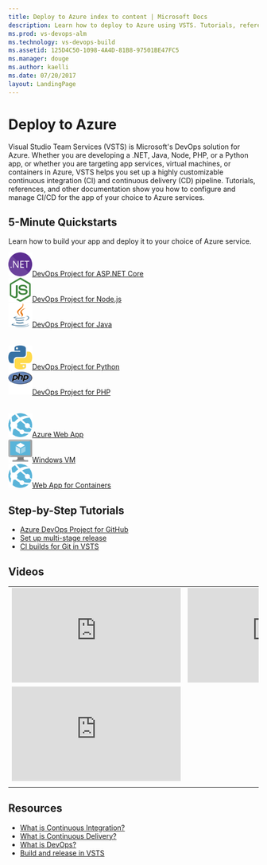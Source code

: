 ```yaml
---
title: Deploy to Azure index to content | Microsoft Docs    
description: Learn how to deploy to Azure using VSTS. Tutorials, references, and other documentation.  
ms.prod: vs-devops-alm
ms.technology: vs-devops-build
ms.assetid: 125D4C50-1098-4A4D-81B8-97501BE47FC5  
ms.manager: douge
ms.author: kaelli
ms.date: 07/20/2017
layout: LandingPage
---
```


# Deploy to Azure

Visual Studio Team Services (VSTS) is Microsoft's DevOps solution for Azure. Whether you are developing a .NET, Java, Node, PHP, or a Python app, or whether you are targeting app services, virtual machines, or containers in Azure, VSTS helps you set up a highly customizable continuous integration (CI) and continuous delivery (CD) pipeline. Tutorials, references, and other documentation show you how to configure and manage CI/CD for the app of your choice to Azure services.

## 5-Minute Quickstarts

Learn how to build your app and deploy it to your choice of Azure service.

<!-- Converting to icon48 format, this gets cleaner in YAML -->
<div class="ico48Case halfStack"><div class="ico48Link"><a href="../build-release/apps/cd/azure/azure-devops-project-aspnetcore.md?toc=/vsts/deploy-azure/toc.json&bc=/vsts/deploy-azure/breadcrumb/toc.json"><img width="48" height="48" alt="" src="../build-release/_img/index/logo_net.svg"><span>DevOps Project for ASP.NET Core</span></a></div><div class="ico48Link"><a href="../build-release/apps/cd/azure/azure-devops-project-nodejs.md?toc=/vsts/deploy-azure/toc.json&bc=/vsts/deploy-azure/breadcrumb/toc.json"><img width="48" height="48" alt="" src="../build-release/_img/index/logo_nodejs.svg"><span>DevOps Project for Node.js</span></a></div><div class="ico48Link"><a href="../build-release/apps/cd/azure/azure-devops-project-java.md?toc=/vsts/deploy-azure/toc.json&bc=/vsts/deploy-azure/breadcrumb/toc.json"><img width="48" height="48" alt="" src="../build-release/_img/index/logo_java.svg"><span>DevOps Project for Java</span></a></div>
<br/><br/>
<div class="ico48Link"><a href="../build-release/apps/cd/azure/azure-devops-project-python.md?toc=/vsts/deploy-azure/toc.json&bc=/vsts/deploy-azure/breadcrumb/toc.json"><img width="48" height="48" alt="" src="../build-release/_img/index/logo_python.svg"><span>DevOps Project for Python</span></a></div><div class="ico48Link"><a href="../build-release/apps/cd/azure/azure-devops-project-php.md?toc=/vsts/deploy-azure/toc.json&bc=/vsts/deploy-azure/breadcrumb/toc.json"><img width="48" height="48" alt="" src="../build-release/_img/index/logo_php.svg"><span>DevOps Project for PHP</span></a></div>
<br/><br/>
<div class="ico48Link"><a href="../build-release/apps/cd/azure/aspnet-core-to-azure-webapp.md?toc=/vsts/deploy-azure/toc.json&bc=/vsts/deploy-azure/breadcrumb/toc.json"><img width="48" height="48" alt="" src="../build-release/_img/index/app-service-web.png"><span>Azure Web App</span></a></div><div class="ico48Link"><a href="../build-release/apps/cd/deploy-webdeploy-iis-deploygroups.md?toc=/vsts/deploy-azure/toc.json&bc=/vsts/deploy-azure/breadcrumb/toc.json"><img width="48" height="48" alt="" src="../build-release/_img/index/virtualmachine.png"><span>Windows VM</span></a></div><div class="ico48Link"><a href="../build-release/apps/cd/deploy-docker-webapp.md?toc=/vsts/deploy-azure/toc.json&bc=/vsts/deploy-azure/breadcrumb/toc.json"><img width="48" height="48" alt="" src="../build-release/_img/index/app-service-web.png"><span>Web App for Containers</span></a></div></div>

## Step-by-Step Tutorials  

* [Azure DevOps Project for GitHub](../build-release/actions/azure-devops-project-github.md?toc=/vsts/deploy-azure/toc.json&bc=/vsts/deploy-azure/breadcrumb/toc.json)
* [Set up multi-stage release](../build-release/actions/define-multistage-release-process.md?toc=/vsts/deploy-azure/toc.json&bc=/vsts/deploy-azure/breadcrumb/toc.json)
* [CI builds for Git in VSTS](../build-release/actions/ci-build-git.md?toc=/vsts/deploy-azure/toc.json&bc=/vsts/deploy-azure/breadcrumb/toc.json)

## Videos

| | |
| --- | --- |
| <iframe src="https://channel9.msdn.com/Events/Connect/2017/T181/player" width="340" height="190" allowFullScreen frameBorder="0"></iframe> | <iframe src="https://channel9.msdn.com/Events/Connect/2017/T175/player" width="340" height="190" allowFullScreen frameBorder="0"></iframe> |
| <iframe src="https://channel9.msdn.com/Events/Visual-Studio/Visual-Studio-2017-Launch/190/player" width="340" height="190" allowFullScreen frameBorder="0"></iframe> | |
| | |

## Resources

- [What is Continuous Integration?](https://www.visualstudio.com/learn/what-is-continuous-integration/)  
- [What is Continuous Delivery?](https://www.visualstudio.com/learn/what-is-continuous-delivery/)  
- [What is DevOps?](https://www.visualstudio.com/learn/what-is-devops/)
- [Build and release in VSTS](../build-release/index.md)
